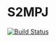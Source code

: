 # S2MPJ

[![Build Status](https://github.com/mihaicostin34/S2MPJ.jl/actions/workflows/CI.yml/badge.svg?branch=main)](https://github.com/mihaicostin34/S2MPJ.jl/actions/workflows/CI.yml?query=branch%3Amain)
